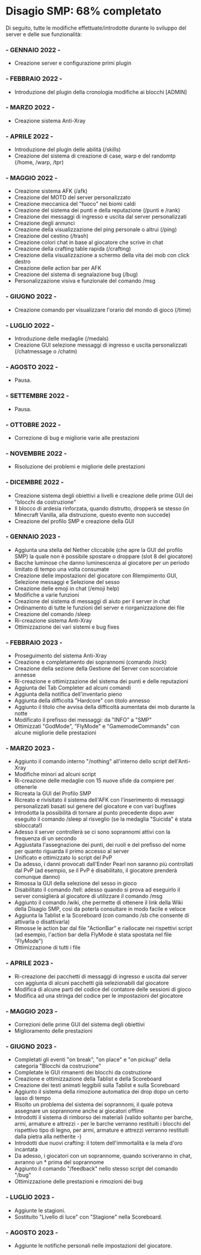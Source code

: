 #  Disagio SMP: 68% completato
  Di seguito, tutte le modifiche effettuate/introdotte durante lo sviluppo del server e delle sue funzionalità:
  
### - GENNAIO 2022 -
- Creazione server e configurazione primi plugin

### - FEBBRAIO 2022 -
- Introduzione del plugin della cronologia modifiche ai blocchi [ADMIN]

### - MARZO 2022 -
- Creazione sistema Anti-Xray

### - APRILE 2022 -
- Introduzione del plugin delle abilità (/skills)
- Creazione del sistema di creazione di case, warp e del randomtp (/home, /warp, /tpr) 

### - MAGGIO 2022 -
- Creazione sistema AFK (/afk)
- Creazione del MOTD del server personalizzato
- Creazione meccanica del "fuoco" nei biomi caldi
- Creazione del sistema dei punti e della reputazione (/punti e /rank)
- Creazione dei messaggi di ingresso e uscita dal server personalizzati
- Creazione degli annunci
- Creazione della visualizzazione del ping personale o altrui (/ping)
- Creazione del cestino (/trash)
- Creazione colori chat in base al giocatore che scrive in chat
- Creazione della crafting table rapida (/crafting)
- Creazione della visualizzazione a schermo della vita dei mob con click destro
- Creazione delle action bar per AFK
- Creazione del sistema di segnalazione bug (/bug)
- Personalizzazione visiva e funzionale del comando /msg 

### - GIUGNO 2022 -
- Creazione comando per visualizzare l'orario del mondo di gioco (/time)

### - LUGLIO 2022 -
- Introduzione delle medaglie (/medals)
- Creazione GUI selezione messaggi di ingresso e uscita personalizzati (/chatmessage o /chatm)

### - AGOSTO 2022 -
- Pausa.

### - SETTEMBRE 2022 -
- Pausa.

### - OTTOBRE 2022 -
- Correzione di bug e migliorie varie alle prestazioni

### - NOVEMBRE 2022 -
- Risoluzione dei problemi e migliorie delle prestazioni

### - DICEMBRE 2022 -
- Creazione sistema degli obiettivi a livelli e creazione delle prime GUI dei "blocchi da costruzione"
- Il blocco di ardesia rinforzata, quando distrutto, dropperà se stesso (in Minecraft Vanilla, alla distruzione, questo evento non succede)
- Creazione del profilo SMP e creazione della GUI 

### - GENNAIO 2023 -
- Aggiunta una stella del Nether cliccabile (che apre la GUI del profilo SMP) la quale non è possibile spostare o droppare (slot 8 del giocatore)
- Bacche luminose che danno luminescenza al giocatore per un periodo limitato di tempo una volta consumate
- Creazione delle impostazioni del giocatore con RIempimento GUI, Selezione messaggi e Selezione del sesso
- Creazione delle emoji in chat (/emoji help)
- Modifiche a varie funzioni
- Creazione del sistema di messaggi di aiuto per il server in chat
- Ordinamento di tutte le funzioni del server e riorganizzazione dei file
- Creazione del comando /sleep
- Ri-creazione sistema Anti-Xray
- Ottimizzazione dei vari sistemi e bug fixes 

### - FEBBRAIO 2023 -
- Proseguimento del sistema Anti-Xray
- Creazione e completamento dei soprannomi (comando /nick)
- Creazione della sezione della Gestione del Server con scorciatoie annesse
- Ri-creazione e ottimizzazione del sistema dei punti e delle reputazioni
- Aggiunta dei Tab Completer ad alcuni comandi
- Aggiunta della notifica dell'inventario pieno
- Aggiunta della difficoltà "Hardcore" con titolo annesso
- Aggiunto il titolo che avvisa della difficoltà aumentata dei mob durante la notte
- Modificato il prefisso dei messaggi: da "INFO" a "SMP"
- Ottimizzati "GodMode", "FlyMode" e "GamemodeCommands" con alcune migliorie delle prestazioni

### - MARZO 2023 -
- Aggiunto il comando interno "/nothing" all'interno dello script dell'Anti-Xray
- Modifiche minori ad alcuni script
- Ri-creazione delle medaglie con 15 nuove sfide da compiere per ottenerle
- Ricreata la GUI del Profilo SMP
- Ricreato e rivisitato il sistema dell'AFK con l'inserimento di messaggi personalizzati basati sul genere del giocatore e con vari bugfixes
- Introdotta la possibilità di tornare al punto precedente dopo aver eseguito il comando /sleep al risveglio (se la medaglia "Suicida" è stata sbloccata!)
- Adesso il server controllerà se ci sono soprannomi attivi con la frequenza di un secondo
- Aggiustata l'assegnazione dei punti, dei ruoli e del prefisso del nome per quanto riguarda il primo accesso al server
- Unificato e ottimizzato lo script del PvP
- Da adesso, i danni provocati dall'Ender Pearl non saranno più controllati dal PvP (ad esempio, se il PvP è disabilitato, il giocatore prenderà comunque danno)
- Rimossa la GUI della selezione del sesso in gioco
- Disabilitato il comando /tell: adesso quando si prova ad eseguirlo il server consiglierà al giocatore di utilizzare il comando /msg
- Aggiunto il comando /wiki, che permette di ottenere il link della Wiki della Disagio SMP, così da poterla consultare in modo facile e veloce
- Aggiunta la Tablist e la Scoreboard (con comando /sb che consente di attivarla o disattivarla)
- Rimosse le action bar dal file "ActionBar" e riallocate nei rispettivi script (ad esempio, l'action bar della FlyMode è stata spostata nel file "FlyMode")
- Ottimizzazione di tutti i file

### - APRILE 2023 -
- Ri-creazione dei pacchetti di messaggi di ingresso e uscita dal server con aggiunta di alcuni pacchetti già selezionabili dal giocatore
- Modifica di alcune parti del codice del contatore delle sessioni di gioco
- Modifica ad una stringa del codice per le impostazioni del giocatore

### - MAGGIO 2023 -
- Correzioni delle prime GUI del sistema degli obiettivi
- Miglioramento delle prestazioni

### - GIUGNO 2023 -
- Completati gli eventi "on break", "on place" e "on pickup" della categoria "Blocchi da costruzione"
- Completate le GUI rimanenti dei blocchi da costruzione
- Creazione e ottimizzazione della Tablist e della Scoreboard
- Creazione dei testi animati leggibili sulla Tablist e sulla Scoreboard
- Aggiunto il sistema della rimozione automatica dei drop dopo un certo lasso di tempo
- Risolto un problema del sistema dei soprannomi, il quale poteva assegnare un soprannome anche ai giocatori offline
- Introdotti il sistema di rimborso dei materiali (valido soltanto per barche, armi, armature e attrezzi - per le barche verranno restituiti i blocchi del rispettivo tipo di legno, per armi, armature e attrezzi verranno restituiti dalla pietra alla netherite -)
- Introdotti due nuovi crafting: il totem dell'immortalità e la mela d'oro incantata
- Da adesso, i giocatori con un soprannome, quando scriveranno in chat, avranno un * prima del soprannome
- Aggiunto il comando "/feedback" nello stesso script del comando "/bug"
- Ottimizzazione delle prestazioni e rimozioni dei bug

### - LUGLIO 2023 -
- Aggiunte le stagioni.
- Sostituito "Livello di luce" con "Stagione" nella Scoreboard.

### - AGOSTO 2023 -
- Aggiunte le notifiche personali nelle impostazioni del giocatore.